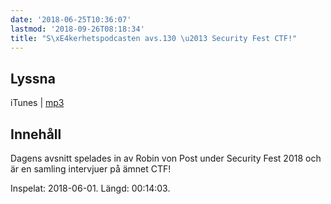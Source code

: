 ```yaml
---
date: '2018-06-25T10:36:07'
lastmod: '2018-09-26T08:18:34'
title: "S\xE4kerhetspodcasten avs.130 \u2013 Security Fest CTF!"
---
```

## Lyssna

iTunes \| [mp3](http://traffic.libsyn.com/sakerhetspodcasten/Sakerhetspodcasten_SecurityFest2018.mp3)


## Innehåll

Dagens avsnitt spelades in av Robin von Post under Security Fest 2018 och är en samling
intervjuer på ämnet CTF!

Inspelat: 2018-06-01. Längd: 00:14:03.

